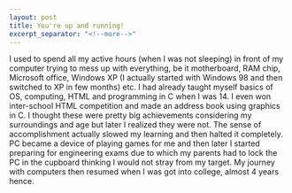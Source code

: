 ```yaml
---
layout: post
title: You're up and running!
excerpt_separator: "<!--more-->"
---
```


I used to spend all my active hours (when I was not sleeping) in front of my computer trying to mess up with everything, be it motherboard, RAM chip, Microsoft office, Windows XP <!--more-->(I actually started with Windows 98 and then switched to XP in few months) etc. I had already taught myself basics of OS, computing, HTML and programming in C when I was 14. I even won inter-school HTML competition and made an address book using graphics in C. I thought these were pretty big achievements considering my surroundings and age but later I realized they were not. The sense of accomplishment actually slowed my learning and then halted it completely. PC became a device of playing games for me and then later I started preparing for engineering exams due to which my parents had to lock the PC in the cupboard thinking I would not stray from my target. My journey with computers then resumed when I was got into college, almost 4 years hence.   
